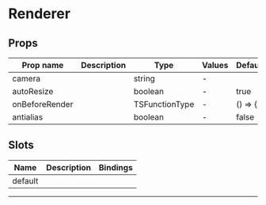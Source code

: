# Renderer

## Props

| Prop name      | Description | Type           | Values | Default     |
| -------------- | ----------- | -------------- | ------ | ----------- |
| camera         |             | string         | -      |             |
| autoResize     |             | boolean        | -      | true        |
| onBeforeRender |             | TSFunctionType | -      | () =&gt; {} |
| antialias      |             | boolean        | -      | false       |

## Slots

| Name    | Description | Bindings |
| ------- | ----------- | -------- |
| default |             |          |

---
